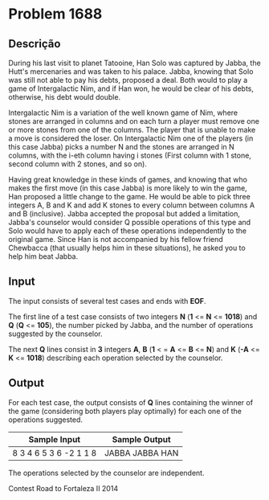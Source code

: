 # Problem 1688

Descrição
----------

During his last visit to planet Tatooine, Han Solo was captured by Jabba, the Hutt's mercenaries and was taken to his palace. Jabba, knowing that Solo was still not able to pay his debts, proposed a deal. Both would to play a game of Intergalactic Nim, and if Han won, he would be clear of his debts, otherwise, his debt would double.

Intergalactic Nim is a variation of the well known game of Nim, where stones are arranged in columns and on each turn a player must remove one or more stones from one of the columns. The player that is unable to make a move is considered the loser. On Intergalactic Nim one of the players (in this case Jabba) picks a number N and the stones are arranged in N columns, with the i-eth column having i stones (First column with 1 stone, second column with 2 stones, and so on).

Having great knowledge in these kinds of games, and knowing that who makes the first move (in this case Jabba) is more likely to win the game, Han proposed a little change to the game. He would be able to pick three integers A, B and K and add K stones to every column between columns A and B (inclusive). Jabba accepted the proposal but added a limitation, Jabba's counselor would consider Q possible operations of this type and Solo would have to apply each of these operations independently to the original game. Since Han is not accompanied by his fellow friend Chewbacca (that usually helps him in these situations), he asked you to help him beat Jabba.

Input
-----

The input consists of several test cases and ends with **EOF**.

The first line of a test case consists of two integers **N** (**1** <= **N** <= **1018**) and **Q** (**Q** <= **105**), the number picked by Jabba, and the number of operations suggested by the counselor.

The next **Q** lines consist in **3** integers **A**, **B** (**1** < = **A** <= **B** <= **N**) and **K** (**-A** <= **K** <= **1018**) describing each operation selected by the counselor.

Output
------

For each test case, the output consists of **Q** lines containing the winner of the game (considering both players play optimally) for each one of the operations suggested.


| Sample Input | Sample Output |
| --- | --- |
| 8 3  4 6 5  3 6 -2  1 1 8 | JABBA  JABBA  HAN |

The operations selected by the counselor are independent.  

Contest Road to Fortaleza II 2014

